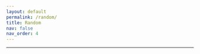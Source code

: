 ```yaml
---
layout: default
permalink: /random/
title: Random
nav: false
nav_order: 4
---
```




--------------------------------
